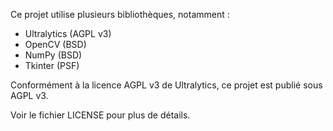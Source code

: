 Ce projet utilise plusieurs bibliothèques, notamment :

- Ultralytics (AGPL v3)
- OpenCV (BSD)
- NumPy (BSD)
- Tkinter (PSF)

Conformément à la licence AGPL v3 de Ultralytics, ce projet est publié sous AGPL v3.

Voir le fichier LICENSE pour plus de détails.
